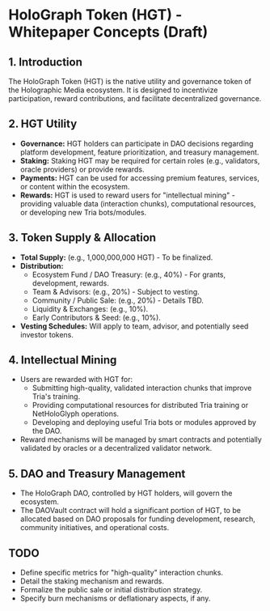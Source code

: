 <!-- File: holograph/tokenomics/whitepaper_concepts.md -->
<!-- Purpose: Draft concepts for the HoloGraph tokenomics section of the whitepaper. -->
<!-- Key Future Dependencies: Finalized blockchain choice, detailed DAO structure. -->
<!-- Main Future Exports/API: N/A (Documentation). -->
<!-- Link to Legacy Logic (if applicable): N/A. -->
<!-- Intended Technology Stack: Markdown. -->
<!-- TODO: Elaborate on HGT utility (governance, staking, payments, rewards). -->
<!-- TODO: Detail token supply, allocation (team, community, ecosystem fund), and vesting. -->
<!-- TODO: Describe mechanisms for "intellectual mining" and resource contribution rewards. -->
<!-- TODO: Outline the role of the DAO in managing the token economy. -->

# HoloGraph Token (HGT) - Whitepaper Concepts (Draft)

## 1. Introduction
The HoloGraph Token (HGT) is the native utility and governance token of the Holographic Media ecosystem.
It is designed to incentivize participation, reward contributions, and facilitate decentralized governance.

## 2. HGT Utility
- **Governance:** HGT holders can participate in DAO decisions regarding platform development, feature prioritization, and treasury management.
- **Staking:** Staking HGT may be required for certain roles (e.g., validators, oracle providers) or provide rewards.
- **Payments:** HGT can be used for accessing premium features, services, or content within the ecosystem.
- **Rewards:** HGT is used to reward users for "intellectual mining" - providing valuable data (interaction chunks), computational resources, or developing new Tria bots/modules.

## 3. Token Supply & Allocation
- **Total Supply:** (e.g., 1,000,000,000 HGT) - To be finalized.
- **Distribution:**
    - Ecosystem Fund / DAO Treasury: (e.g., 40%) - For grants, development, rewards.
    - Team & Advisors: (e.g., 20%) - Subject to vesting.
    - Community / Public Sale: (e.g., 20%) - Details TBD.
    - Liquidity & Exchanges: (e.g., 10%).
    - Early Contributors & Seed: (e.g., 10%).
- **Vesting Schedules:** Will apply to team, advisor, and potentially seed investor tokens.

## 4. Intellectual Mining
- Users are rewarded with HGT for:
    - Submitting high-quality, validated interaction chunks that improve Tria's training.
    - Providing computational resources for distributed Tria training or NetHoloGlyph operations.
    - Developing and deploying useful Tria bots or modules approved by the DAO.
- Reward mechanisms will be managed by smart contracts and potentially validated by oracles or a decentralized validator network.

## 5. DAO and Treasury Management
- The HoloGraph DAO, controlled by HGT holders, will govern the ecosystem.
- The DAOVault contract will hold a significant portion of HGT, to be allocated based on DAO proposals for funding development, research, community initiatives, and operational costs.

## TODO
- Define specific metrics for "high-quality" interaction chunks.
- Detail the staking mechanism and rewards.
- Formalize the public sale or initial distribution strategy.
- Specify burn mechanisms or deflationary aspects, if any.
